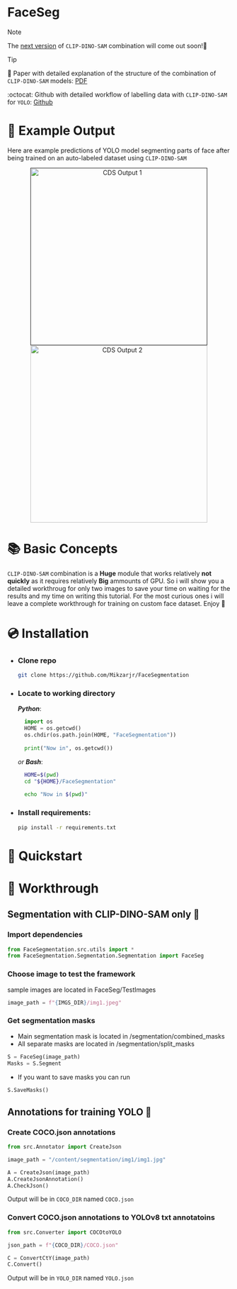 # **FaceSeg**
> [!Note]
> The [next version](https://github.com/Mikzarjr/Ultimate-Segmentation) of `CLIP-DINO-SAM` combination will come out soon!📆

> [!Tip]
> 📄 Paper with detailed explanation of the structure of the combination of `CLIP-DINO-SAM` models: [PDF](https://pdf.com)
>
> :octocat: Github with detailed workflow of labelling data with `CLIP-DINO-SAM` for `YOLO`: [Github]([(https://pdf.com)](https://github.com/Mikzarjr/Ultimate-Segmentation))

# 👀 Example Output
Here are example predictions of YOLO model segmenting parts of face after being trained on an auto-labeled dataset using `CLIP-DINO-SAM`

<div align="center">
  <p>
    <a align="center" href="">
      <img
        width="400"
        src="https://github.com/Mikzarjr/FaceSegmentation/blob/main/docks/demo_media/CDS_Output_1.jpeg"
        alt="CDS Output 1"
      >
    </a>
    <a align="center" href="https://github.com/Mikzarjr/FaceSegmentation/blob/main/docks/demo_media/CDS_Output_2.jpeg" target="_blank">
      <img
        width="400"
        src="https://github.com/Mikzarjr/FaceSegmentation/blob/main/docks/demo_media/CDS_Output_2.jpeg"
        alt="CDS Output 2"
      >
    </a>
  </p>
</div>

# 📚 Basic Concepts
`CLIP-DINO-SAM` combination is a **Huge** module that works relatively **not quickly** as it requires relatively **Big** ammounts of GPU. So i will show you a detailed workthroug for only two images to save your time on waiting for the results and my time on writing this tutorial. For the most curious ones i will leave a complete workthrough for training on custom face dataset. Enjoy 🎉


#
# 💿 Installation
- ### Clone repo
  ```bash
  git clone https://github.com/Mikzarjr/FaceSegmentation
  ```


- ### Locate to working directory
  ___Python___:
  
  ```python
    import os
    HOME = os.getcwd()
    os.chdir(os.path.join(HOME, "FaceSegmentation"))
    
    print("Now in", os.getcwd())
  ```
  _or __Bash___:
  
  ```bash
    HOME=$(pwd)
    cd "${HOME}/FaceSegmentation"
    
    echo "Now in $(pwd)"
  ```

- ### Install requirements:

  ```bash
  pip install -r requirements.txt
  ```

# 🚀 Quickstart
  

# 📑 Workthrough
## Segmentation with CLIP-DINO-SAM only 🎨

### Import dependencies

```python
from FaceSegmentation.src.utils import *
from FaceSegmentation.Segmentation.Segmentation import FaceSeg
```

### Choose image to test the framework 
sample images are located in FaceSeg/TestImages
```python
image_path = f"{IMGS_DIR}/img1.jpeg"
```

### Get segmentation masks
- Main segmentation mask is located in /segmentation/combined_masks
- All separate masks are located in /segmentation/split_masks

```python
S = FaceSeg(image_path)
Masks = S.Segment
```
- If you want to save masks you can run
```python
S.SaveMasks()
```


## Annotations for training YOLO 📝
  
### Create COCO.json annotations

```python
from src.Annotator import CreateJson
```
```python
image_path = "/content/segmentation/img1/img1.jpg"
```
```python
A = CreateJson(image_path)
A.CreateJsonAnnotation()
A.CheckJson()
```
Output will be in `COCO_DIR` named `COCO.json`

### Convert COCO.json annotations to YOLOv8 txt annotatoins

```python
from src.Converter import COCOtoYOLO
```
```python
json_path = f"{COCO_DIR}/COCO.json"
```
```python
C = ConvertCtY(image_path)
C.Convert()
```
Output will be in `YOLO_DIR` named `YOLO.json`






